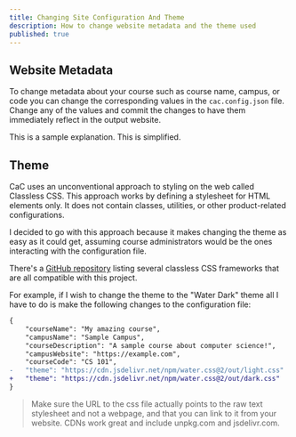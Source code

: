 ```yaml
---
title: Changing Site Configuration And Theme
description: How to change website metadata and the theme used
published: true
---
```


## Website Metadata

To change metadata about your course such as course name, campus, or code you
can change the corresponding values in the `cac.config.json` file. Change any of
the values and commit the changes to have them immediately reflect in the output
website.

This is a sample explanation. This is simplified.

## Theme

CaC uses an unconventional approach to styling on the web called Classless CSS.
This approach works by defining a stylesheet for HTML elements only. It does not
contain classes, utilities, or other product-related configurations.

I decided to go with this approach because it makes changing the theme as easy
as it could get, assuming course administrators would be the ones interacting
with the configuration file.

There's a [GitHub repository] listing several classless CSS frameworks that are
all compatible with this project.

For example, if I wish to change the theme to the "Water Dark" theme all
I have to do is make the following changes to the configuration file:

```diff
{
	"courseName": "My amazing course",
	"campusName": "Sample Campus",
	"courseDescription": "A sample course about computer science!",
	"campusWebsite": "https://example.com",
	"courseCode": "CS 101",
- 	"theme": "https://cdn.jsdelivr.net/npm/water.css@2/out/light.css"
+ 	"theme": "https://cdn.jsdelivr.net/npm/water.css@2/out/dark.css"
}
```

> Make sure the URL to the css file actually points to the raw text stylesheet
> and not a webpage, and that you can link to it from your website. CDNs work
> great and include unpkg.com and jsdelivr.com.

[github repository]: https://github.com/dbohdan/classless-css
